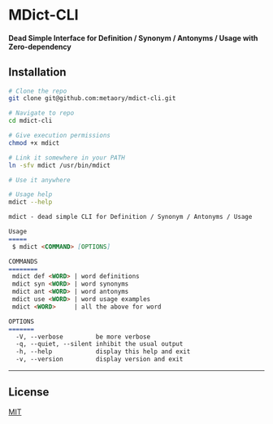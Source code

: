 MDict-CLI
==========

#### Dead Simple Interface for Definition / Synonym / Antonyms / Usage with Zero-dependency

Installation
------------

```bash
# Clone the repo
git clone git@github.com:metaory/mdict-cli.git

# Navigate to repo
cd mdict-cli

# Give execution permissions
chmod +x mdict

# Link it somewhere in your PATH
ln -sfv mdict /usr/bin/mdict

# Use it anywhere

# Usage help
mdict --help
```

```md
mdict - dead simple CLI for Definition / Synonym / Antonyms / Usage

Usage
=====
 $ mdict <COMMAND> [OPTIONS]

COMMANDS
========
 mdict def <WORD> | word definitions
 mdict syn <WORD> | word synonyms
 mdict ant <WORD> | word antonyms
 mdict use <WORD> | word usage examples
 mdict <WORD>     | all the above for word

OPTIONS
=======
  -V, --verbose         be more verbose
  -q, --quiet, --silent inhibit the usual output
  -h, --help            display this help and exit
  -v, --version         display version and exit
```

---

## License

[MIT](LICENSE)
